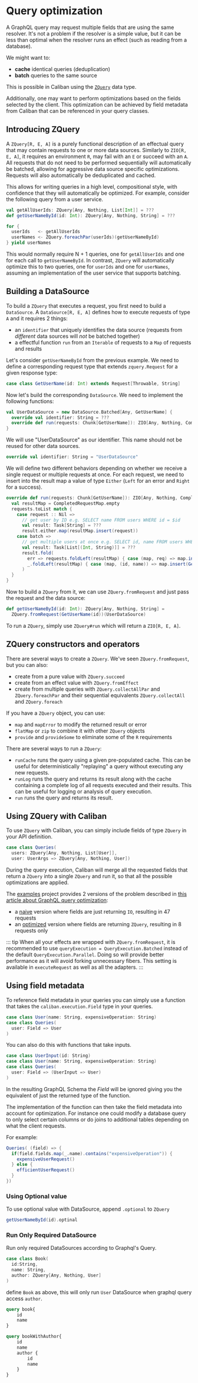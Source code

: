 # Query optimization

A GraphQL query may request multiple fields that are using the same resolver. It's not a problem if the resolver is a simple value, but it can be less than optimal when the resolver runs an effect (such as reading from a database).

We might want to:

- **cache** identical queries (deduplication)
- **batch** queries to the same source

This is possible in Caliban using the [`ZQuery`](https://github.com/zio/zquery) data type.

Additionally, one may want to perform optimizations based on the fields selected by the client. 
This optimization can be achieved by field metadata from Caliban that can be referenced in your query classes.   

## Introducing ZQuery

A `ZQuery[R, E, A]` is a purely functional description of an effectual query that may contain requests to one or more data sources. Similarly to `ZIO[R, E, A]`, it requires an environment `R`, may fail with an `E` or succeed with an `A`. All requests that do not need to be performed sequentially will automatically be batched, allowing for aggressive data source specific optimizations. Requests will also automatically be deduplicated and cached.

This allows for writing queries in a high level, compositional style, with confidence that they will automatically be optimized. For example, consider the following query from a user service.

```scala
val getAllUserIds: ZQuery[Any, Nothing, List[Int]] = ???
def getUserNameById(id: Int): ZQuery[Any, Nothing, String] = ???

for {
  userIds   <- getAllUserIds
  userNames <- ZQuery.foreachPar(userIds)(getUserNameById)
} yield userNames
```

This would normally require N + 1 queries, one for `getAllUserIds` and one for each call to `getUserNameById`. In contrast, `ZQuery` will automatically optimize this to two queries, one for `userIds` and one for `userNames`, assuming an implementation of the user service that supports batching.

## Building a DataSource

To build a `ZQuery` that executes a request, you first need to build a `DataSource`. A `DataSource[R, E, A]` defines how to execute requests of type `A` and it requires 2 things:

- an `identifier` that uniquely identifies the data source (requests from _different_ data sources will _not_ be batched together)
- a effectful function `run` from an `Iterable` of requests to a `Map` of requests and results

Let's consider `getUserNameById` from the previous example. We need to define a corresponding request type that extends `zquery.Request` for a given response type:

```scala
case class GetUserName(id: Int) extends Request[Throwable, String]
```

Now let's build the corresponding `DataSource`. We need to implement the following functions:

```scala
val UserDataSource = new DataSource.Batched[Any, GetUserName] {
  override val identifier: String = ???
  override def run(requests: Chunk[GetUserName]): ZIO[Any, Nothing, CompletedRequestMap] = ???
}
```

We will use "UserDataSource" as our identifier. This name should not be reused for other data sources.

```scala
override val identifier: String = "UserDataSource"
```

We will define two different behaviors depending on whether we receive a single request or multiple requests at once.
For each request, we need to insert into the result map a value of type `Either` (`Left` for an error and `Right` for a success).

```scala
override def run(requests: Chunk[GetUserName]): ZIO[Any, Nothing, CompletedRequestMap] = {
  val resultMap = CompletedRequestMap.empty
  requests.toList match {
    case request :: Nil =>
      // get user by ID e.g. SELECT name FROM users WHERE id = $id
      val result: Task[String] = ???
      result.either.map(resultMap.insert(request))
    case batch =>
      // get multiple users at once e.g. SELECT id, name FROM users WHERE id IN ($ids)
      val result: Task[List[(Int, String)]] = ???
      result.fold(
        err => requests.foldLeft(resultMap) { case (map, req) => map.insert(req)(Left(err)) },
        _.foldLeft(resultMap) { case (map, (id, name)) => map.insert(GetUserName(id))(Right(name)) }
      )
  }
}
```

Now to build a `ZQuery` from it, we can use `ZQuery.fromRequest` and just pass the request and the data source:

```scala
def getUserNameById(id: Int): ZQuery[Any, Nothing, String] =
  ZQuery.fromRequest(GetUserName(id))(UserDataSource)
```

To run a `ZQuery`, simply use `ZQuery#run` which will return a `ZIO[R, E, A]`.

## ZQuery constructors and operators

There are several ways to create a `ZQuery`. We've seen `ZQuery.fromRequest`, but you can also:

- create from a pure value with `ZQuery.succeed`
- create from an effect value with `ZQuery.fromEffect`
- create from multiple queries with `ZQuery.collectAllPar` and `ZQuery.foreachPar` and their sequential equivalents `ZQuery.collectAll` and `ZQuery.foreach`

If you have a `ZQuery` object, you can use:

- `map` and `mapError` to modify the returned result or error
- `flatMap` or `zip` to combine it with other `ZQuery` objects
- `provide` and `provideSome` to eliminate some of the `R` requirements

There are several ways to run a `ZQuery`:

- `runCache` runs the query using a given pre-populated cache. This can be useful for deterministically "replaying" a query without executing any new requests.
- `runLog` runs the query and returns its result along with the cache containing a complete log of all requests executed and their results. This can be useful for logging or analysis of query execution.
- `run` runs the query and returns its result.

## Using ZQuery with Caliban

To use `ZQuery` with Caliban, you can simply include fields of type `ZQuery` in your API definition.

```scala
case class Queries(
  users: ZQuery[Any, Nothing, List[User]],
  user: UserArgs => ZQuery[Any, Nothing, User])
```

During the query execution, Caliban will merge all the requested fields that return a `ZQuery` into a single `ZQuery` and run it, so that all the possible optimizations are applied.

The [examples](https://github.com/ghostdogpr/caliban/tree/master/examples) project provides 2 versions of the problem described in [this article about GraphQL query optimization](https://blog.apollographql.com/optimizing-your-graphql-request-waterfalls-7c3f3360b051):

- a [naive](https://github.com/ghostdogpr/caliban/tree/master/examples/src/main/scala/example/optimizations/NaiveTest.scala) version where fields are just returning `IO`, resulting in 47 requests
- an [optimized](https://github.com/ghostdogpr/caliban/tree/master/examples/src/main/scala/example/optimizations/OptimizedTest.scala) version where fields are returning `ZQuery`, resulting in 8 requests only

::: tip
When all your effects are wrapped with `ZQuery.fromRequest`, it is recommended to use `queryExecution = QueryExecution.Batched` instead of the default `QueryExecution.Parallel`.
Doing so will provide better performance as it will avoid forking unnecessary fibers.
This setting is available in `executeRequest` as well as all the adapters.
:::

## Using field metadata 

To reference field metadata in your queries you can simply use a function that takes the `caliban.execution.Field` type in your queries.

```scala
case class User(name: String, expensiveOperation: String)
case class Queries(
  user: Field => User
)
```

You can also do this with functions that take inputs.

```scala
case class UserInput(id: String)
case class User(name: String, expensiveOperation: String)
case class Queries(
  user: Field => (UserInput => User)
)
```

In the resulting GraphQL Schema the *Field* will be ignored giving you the equivalent of just the returned type of the function.

The implementation of the function can then take the field metadata into account for optimization.
For instance one could modify a database query to only select certain columns or do joins to additional tables depending on what the client requests.

For example:
```scala
Queries( (field) => {
  if(field.fields.map(_.name).contains("expensiveOperation")) {
    expensiveUserRequest()
  } else {
    efficientUserRequest()
  }
})
``` 


### Using Optional value

To use optional value with DataSource, append `.optional` to `ZQuery`

```scala
getUserNameById(id).optinal
```

### Run Only Required DataSource
Run only required DataSources according to Graphql's Query.

```scala
case class Book(
  id:String,
  name: String,
  author: ZQuery[Any, Nothing, User]
) 

```
define `Book` as above, this will only run `User` DataSource when graphql query access `author`.

```graphql
query book{
    id
    name
}

query bookWithAuthor{
    id
    name
    author {
        id
        name
    }
}
```
